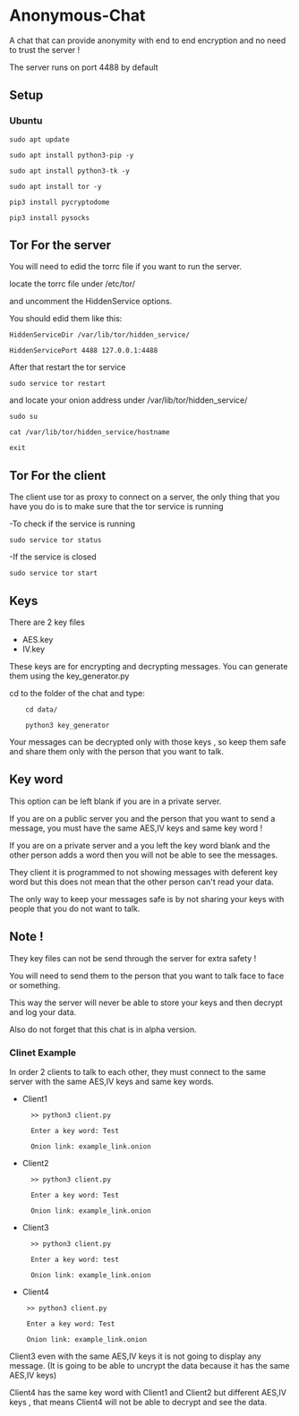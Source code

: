 # Anonymous-Chat
A chat that can provide anonymity with end to end encryption and no need to trust the server !

The server runs on port 4488 by default

## Setup

### Ubuntu
    
    sudo apt update

    sudo apt install python3-pip -y
    
    sudo apt install python3-tk -y
    
    sudo apt install tor -y

    pip3 install pycryptodome

    pip3 install pysocks

## Tor For the server
You will need to edid the torrc file if you want to run the server.
  
locate the torrc file under /etc/tor/
  
and uncomment the HiddenService options.
  
You should edid them like this:
  
    HiddenServiceDir /var/lib/tor/hidden_service/
    
    HiddenServicePort 4488 127.0.0.1:4488
  
After that restart the tor service
    
    sudo service tor restart
  
and locate your onion address under /var/lib/tor/hidden_service/
    
    sudo su
    
    cat /var/lib/tor/hidden_service/hostname
    
    exit

## Tor For the client
  
The client use tor as proxy to connect on a server, the only thing that you have you do is to make sure that the tor service is running
   
-To check if the service is running
    
    sudo service tor status
   
 -If the service is closed
    
    sudo service tor start
 
 ## Keys
 There are 2 key files
 * AES.key
 * IV.key
 
 These keys are for encrypting and decrypting messages. You can generate them using the key_generator.py
 
 cd to the folder of the chat and type:
        
        cd data/
        
        python3 key_generator
        
 Your messages can be decrypted only with those keys , so keep them safe and share them only with the person that you want to talk.

## Key word
This option can be left blank if you are in a private server.

If you are on a public server you and the person that you want to send a message, you must have the same AES,IV keys and same key word !

If you are on a private server and a you left the key word blank and the other person adds a word then you will not be able to see the messages.

They client it is programmed to not showing messages with deferent key word but this does not mean that the other person can't read your data.

The only way to keep your messages safe is by not sharing your keys with people that you do not want to talk.

## Note !
They key files can not be send through the server for extra safety !

You will need to send them to the person that you want to talk face to face or something.

This way the server will never be able to store your keys and then decrypt and log your data.

Also do not forget that this chat is in alpha version.

### Clinet Example

In order 2 clients to talk to each other, they must connect to the same server with the same AES,IV keys and same key words.

* Client1

        >> python3 client.py
        
        Enter a key word: Test
        
        Onion link: example_link.onion

* Client2
        
        >> python3 client.py
        
        Enter a key word: Test
        
        Onion link: example_link.onion
    
* Client3
        
        >> python3 client.py
        
        Enter a key word: test
        
        Onion link: example_link.onion
 
 * Client4
        
        >> python3 client.py
        
        Enter a key word: Test
        
        Onion link: example_link.onion
 

Client3 even with the same AES,IV keys it is not going to display any message. (It is going to be able to uncrypt the data because it has the same AES,IV keys)

Client4 has the same key word with Client1 and Client2 but different AES,IV keys , that means Client4 will not be able to decrypt and see the data.
